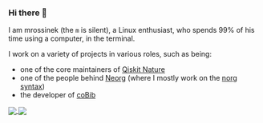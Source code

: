 ### Hi there 👋

I am mrossinek (the `m` is silent), a Linux enthusiast, who spends 99% of his
time using a computer, in the terminal.

I work on a variety of projects in various roles, such as being:
- one of the core maintainers of [Qiskit Nature](https://github.com/Qiskit/qiskit-nature)
- one of the people behind [Neorg](https://github.com/nvim-neorg/neorg)
  (where I mostly work on the [norg syntax](https://github.com/nvim-neorg/tree-sitter-norg))
- the developer of [coBib](https://github.com/mrossinek/cobib)

<a href="https://github.com/mrossinek">
  <img align="center" src="https://github-readme-stats.vercel.app/api?username=mrossinek&show_icons=True&theme=dark&include_all_commits=True&count_private=True" />
</a>
<a href="https://github.com/mrossinek">
  <img align="center" src="https://github-readme-stats.vercel.app/api/top-langs/?username=mrossinek&theme=dark&langs_count=8&layout=compact" />
</a>


<!-- vim: set tw=100 :-->
